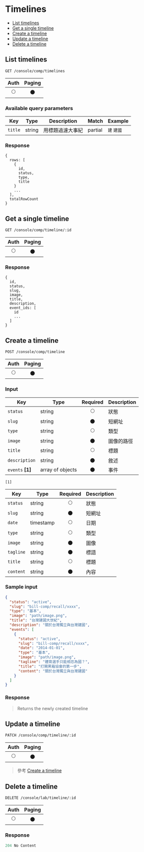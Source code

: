 # Timelines

- [List timelines](#list-timelines)
- [Get a single timeline](#get-a-single-timeline)
- [Create a timeline](#create-a-timeline)
- [Update a timeline](#update-a-timeline)
- [Delete a timeline](#delete-a-timeline)

## List timelines
```
GET /console/comp/timelines
```

| Auth | Paging |
| :---: | :---: |
| 🌕 | 🌑 |

### Available query parameters

| Key | Type | Description | Match | Example |
| --- | --- | --- | --- | --- |
| `title` | string | 用標題過濾大事紀 | partial | `建` `建國` |

### Response
```
{
  rows: [
    {
      id,
      status,
      type,
      title
    }
    ...
  ],
  totalRowCount
}
```

## Get a single timeline
```
GET /console/comp/timeline/:id
```

| Auth | Paging |
| :---: | :---: |
| 🌕 | 🌑 |

### Response
```
{
  id,
  status,
  slug,
  image,
  title,
  description,
  event_ids: [
    id
    ...
  ]
}
```

## Create a timeline
```
POST /console/comp/timeline
```

| Auth | Paging |
| :---: | :---: |
| 🌕 | 🌑 |

### Input

| Key | Type | Required | Description |
| --- | --- | :---: | --- |
| `status` | string | 🌕 | 狀態 |
| `slug` | string | 🌑 | 短網址 |
| `type` | string | 🌕 | 類型 |
| `image` | string | 🌑 | 圖像的路徑 |
| `title` | string | 🌕 | 標題 |
| `description` | string | 🌑 | 敘述 |
| `events` **[1]**  | array of objects | 🌑 | 事件 |

`[1]`

| Key | Type | Required | Description |
| --- | --- | :---: | --- |
| `status` | string | 🌕 | 狀態 |
| `slug` | string | 🌑 | 短網址 |
| `date` | timestamp | 🌕 | 日期 |
| `type` | string | 🌕 | 類型 |
| `image` | string | 🌑 | 圖像 |
| `tagline` | string | 🌑 | 標語 |
| `title` | string | 🌕 | 標題 |
| `content` | string | 🌑 | 內容 |

### Sample input
```json
{
  "status": "active",
  "slug": "bill-comp/recall/xxxx",
  "type": "基本",
  "image": "path/image.png",
  "title": "台灣建國大世紀",
  "description": "關於台灣獨立與台灣建國",
  "events": [
    {
      "status": "active",
      "slug": "bill-comp/recall/xxxx",
      "date": "2014-01-01",
      "type": "基本",
      "image": "path/image.png",
      "tagline": "體育選手只能相忍為國？",
      "title": "打開黑箱協會的第一步",
      "content": "關於台灣獨立與台灣建國"
    }
  ]
}
```

### Response
> Returns the newly created timeline

## Update a timeline
```
PATCH /console/comp/timeline/:id
```

| Auth | Paging |
| :---: | :---: |
| 🌕 | 🌑 |

> 參考 [Create a timeline](#create-a-timeline)

## Delete a timeline
```
DELETE /console/lab/timeline/:id
```

| Auth | Paging |
| :---: | :---: |
| 🌕 | 🌑 |

### Response
```javascript
204 No Content
```
